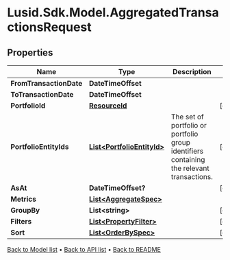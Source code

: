 # Lusid.Sdk.Model.AggregatedTransactionsRequest

## Properties

Name | Type | Description | Notes
------------ | ------------- | ------------- | -------------
**FromTransactionDate** | **DateTimeOffset** |  | 
**ToTransactionDate** | **DateTimeOffset** |  | 
**PortfolioId** | [**ResourceId**](ResourceId.md) |  | [optional] 
**PortfolioEntityIds** | [**List&lt;PortfolioEntityId&gt;**](PortfolioEntityId.md) | The set of portfolio or portfolio group identifiers containing the relevant transactions. | [optional] 
**AsAt** | **DateTimeOffset?** |  | [optional] 
**Metrics** | [**List&lt;AggregateSpec&gt;**](AggregateSpec.md) |  | 
**GroupBy** | **List&lt;string&gt;** |  | [optional] 
**Filters** | [**List&lt;PropertyFilter&gt;**](PropertyFilter.md) |  | [optional] 
**Sort** | [**List&lt;OrderBySpec&gt;**](OrderBySpec.md) |  | [optional] 

[Back to Model list](../README.md#documentation-for-models) &#8226; [Back to API list](../README.md#documentation-for-api-endpoints) &#8226; [Back to README](../README.md)

